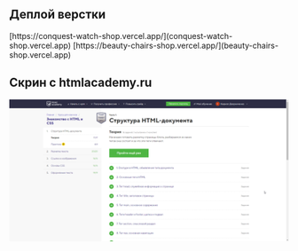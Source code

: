 <h2>Деплой верстки</h2>
[https://conquest-watch-shop.vercel.app/](conquest-watch-shop.vercel.app)
[https://beauty-chairs-shop.vercel.app/](beauty-chairs-shop.vercel.app)

<h2>Скрин с htmlacademy.ru</h2>
<img src='./Дворниченко%20Кирилл%20-%20htmlacademy1.png' />
